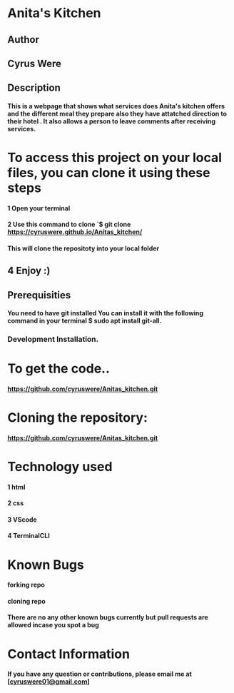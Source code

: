 # Anita's Kitchen
## Author
## Cyrus Were

## Description
#### This is a webpage that shows what services does Anita's kitchen offers and the different meal they prepare also they have attatched direction to their hotel . It also allows a person to leave comments after receiving services.

# To access this project on your local files, you can clone it using these steps

#### 1 Open your terminal
#### 2 Use this command to clone `$ git clone https://cyruswere.github.io/Anitas_kitchen/
#### This will clone the repositoty into your local folder
## 4 Enjoy :)

## Prerequisities
#### You need to have git installed You can install it with the following command in your terminal $ sudo apt install git-all.

### Development Installation.

# To get the code..
#### https://github.com/cyruswere/Anitas_kitchen.git
# Cloning the repository:
#### https://github.com/cyruswere/Anitas_kitchen.git
# Technology used
#### 1 html
#### 2 css
#### 3 VScode
#### 4 TerminalCLI

# Known Bugs
#### forking repo
#### cloning repo
#### There are no any other known bugs currently but pull requests are allowed incase you spot a bug

# Contact Information
#### If you have any question or contributions, please email me at [cyruswere01@gmail.com]

